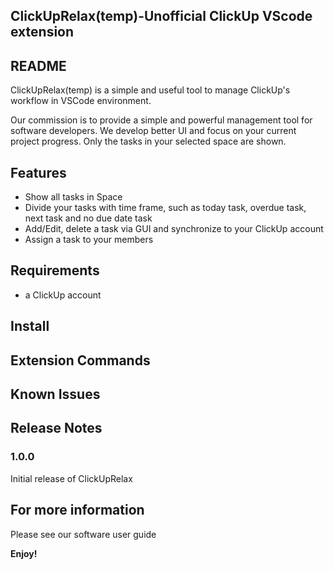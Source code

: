 ## ClickUpRelax(temp)-Unofficial ClickUp VScode extension

## README
ClickUpRelax(temp) is a simple and useful tool to manage ClickUp's workflow in VSCode environment.

Our commission is to provide a simple and powerful management tool for software developers. We develop better UI and 
focus on your current project progress. Only the tasks in your selected space are shown.

## Features
* Show all tasks in Space
* Divide your tasks with time frame, such as today task, overdue task, next task and no due date task
* Add/Edit, delete a task via GUI and synchronize to your ClickUp account
* Assign a task to your members
## Requirements
* a ClickUp account
## Install

## Extension Commands

## Known Issues


## Release Notes

### 1.0.0
Initial release of ClickUpRelax


## For more information
Please see our software user guide


**Enjoy!**
